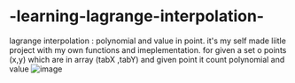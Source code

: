 # -learning-lagrange-interpolation-
 lagrange interpolation :  polynomial and value in point.
 it's my self made liitle project with my own functions and imeplementation. 
 for given a set o points (x,y) which are in array (tabX ,tabY) and given point it count polynomial and value
 ![image](https://user-images.githubusercontent.com/84875747/144233788-67fbe73c-46db-4e49-ac19-5b5a017afe47.png)

